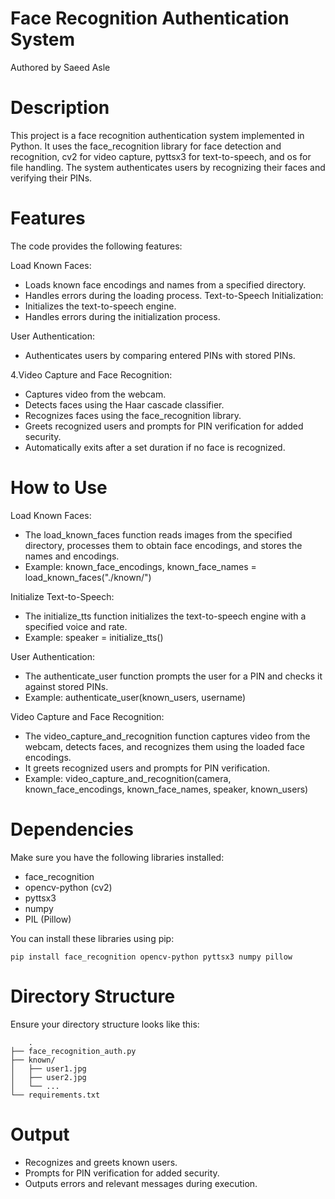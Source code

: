 # Face Recognition Authentication System

  Authored by Saeed Asle

# Description

This project is a face recognition authentication system implemented in Python.
It uses the face_recognition library for face detection and recognition, cv2 for video capture, pyttsx3 for text-to-speech, and os for file handling.
The system authenticates users by recognizing their faces and verifying their PINs.

# Features

The code provides the following features:


Load Known Faces:
  * Loads known face encodings and names from a specified directory.
  * Handles errors during the loading process.
Text-to-Speech Initialization:
  * Initializes the text-to-speech engine.
  * Handles errors during the initialization process.
    
User Authentication:
  * Authenticates users by comparing entered PINs with stored PINs.
    
4.Video Capture and Face Recognition:
  * Captures video from the webcam.
  * Detects faces using the Haar cascade classifier.
  * Recognizes faces using the face_recognition library.
  * Greets recognized users and prompts for PIN verification for added security.
  * Automatically exits after a set duration if no face is recognized.
    
# How to Use

Load Known Faces:
  * The load_known_faces function reads images from the specified directory, processes them to obtain face encodings, and stores the names and encodings.
  * Example: known_face_encodings, known_face_names = load_known_faces("./known/")
    
Initialize Text-to-Speech:
  * The initialize_tts function initializes the text-to-speech engine with a specified voice and rate.
  * Example: speaker = initialize_tts()
    
User Authentication:
  * The authenticate_user function prompts the user for a PIN and checks it against stored PINs.
  * Example: authenticate_user(known_users, username)
    
Video Capture and Face Recognition:
  * The video_capture_and_recognition function captures video from the webcam, detects faces, and recognizes them using the loaded face encodings.
  * It greets recognized users and prompts for PIN verification.
  * Example: video_capture_and_recognition(camera, known_face_encodings, known_face_names, speaker, known_users)
    
# Dependencies

Make sure you have the following libraries installed:
  * face_recognition
  * opencv-python (cv2)
  * pyttsx3
  * numpy
  * PIL (Pillow)

You can install these libraries using pip:

    pip install face_recognition opencv-python pyttsx3 numpy pillow

# Directory Structure

Ensure your directory structure looks like this:

        .
    ├── face_recognition_auth.py
    ├── known/
    │   ├── user1.jpg
    │   ├── user2.jpg
    │   └── ...
    └── requirements.txt

# Output
  * Recognizes and greets known users.
  * Prompts for PIN verification for added security.
  * Outputs errors and relevant messages during execution.

